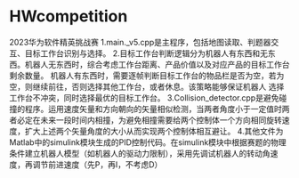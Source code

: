 # HWcompetition
2023华为软件精英挑战赛
1.main._v5.cpp是主程序，包括地图读取、判题器交互、目标工作台识别与选择。
2.目标工作台判断逻辑分为机器人有东西和无东西。机器人无东西时，综合考虑工作台距离、产品价值以及对应产品的目标工作台剩余数量。
机器人有东西时，需要逐帧判断目标工作台的物品栏是否为空，若为空，则继续前往，否则选择其他工作台，或者休息。该策略能够保证机器人
选择工作台不冲突，同时选择最优的目标工作台。
3.Collision_detector.cpp是避免碰撞的程序。运用速度矢量和方向朝向的矢量相似检测，当两者角度小于一定值时两者必定在未来一段时间内相撞，为避免相撞需要给两个控制体一个方向相同旋转速度，扩大上述两个矢量角度的大小从而实现两个控制体相互避让。
4.其他文件为Matlab中的simulink模块生成的PID控制代码。在simulink模块中根据赛题的物理条件建立机器人模型（如机器人的驱动力限制），采用先调试机器人的转动角速度，再调节前进速度（先P，再I，不考虑D）
